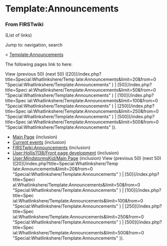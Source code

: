 
# Template:Announcements

### From FIRSTwiki

(List of links)

Jump to: navigation, search

&lt;
[Template:Announcements](/index.php?title=Template:Announcements&redirect=no
"Template:Announcements" )  

The following pages link to here:

View (previous 50) (next 50) ([20](/index.php?title=Special:Whatlinkshere/Temp
late:Announcements&limit=20&from=0
"Special:Whatlinkshere/Template:Announcements" ) | [50](/index.php?title=Speci
al:Whatlinkshere/Template:Announcements&limit=50&from=0
"Special:Whatlinkshere/Template:Announcements" ) | [100](/index.php?title=Spec
ial:Whatlinkshere/Template:Announcements&limit=100&from=0
"Special:Whatlinkshere/Template:Announcements" ) | [250](/index.php?title=Spec
ial:Whatlinkshere/Template:Announcements&limit=250&from=0
"Special:Whatlinkshere/Template:Announcements" ) | [500](/index.php?title=Spec
ial:Whatlinkshere/Template:Announcements&limit=500&from=0
"Special:Whatlinkshere/Template:Announcements" )).

  * [Main Page](Main_Page "Main Page" ) (inclusion) 
  * [Current events](Current_events "Current events" ) (inclusion) 
  * [FIRSTwiki:Announcements](FIRSTwiki:Announcements "FIRSTwiki:Announcements" ) (inclusion) 
  * [User:Hollis1138/Front page development](User:Hollis1138/Front_page_development "User:Hollis1138/Front page development" ) (inclusion) 
  * [User:MindstormsKid/Main Page](User:MindstormsKid/Main_Page "User:MindstormsKid/Main Page" ) (inclusion) 
View (previous 50) (next 50) ([20](/index.php?title=Special:Whatlinkshere/Temp
late:Announcements&limit=20&from=0
"Special:Whatlinkshere/Template:Announcements" ) | [50](/index.php?title=Speci
al:Whatlinkshere/Template:Announcements&limit=50&from=0
"Special:Whatlinkshere/Template:Announcements" ) | [100](/index.php?title=Spec
ial:Whatlinkshere/Template:Announcements&limit=100&from=0
"Special:Whatlinkshere/Template:Announcements" ) | [250](/index.php?title=Spec
ial:Whatlinkshere/Template:Announcements&limit=250&from=0
"Special:Whatlinkshere/Template:Announcements" ) | [500](/index.php?title=Spec
ial:Whatlinkshere/Template:Announcements&limit=500&from=0
"Special:Whatlinkshere/Template:Announcements" )).

